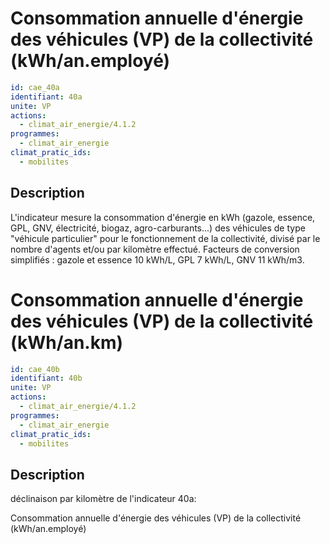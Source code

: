 # Consommation annuelle d'énergie des véhicules (VP) de la collectivité (kWh/an.employé)
```yaml
id: cae_40a
identifiant: 40a
unite: VP
actions:
  - climat_air_energie/4.1.2
programmes:
  - climat_air_energie
climat_pratic_ids:
  - mobilites
```
## Description
L'indicateur mesure la consommation d'énergie en kWh (gazole, essence, GPL, GNV, électricité, biogaz, agro-carburants...) des véhicules de type "véhicule particulier" pour le fonctionnement de la collectivité, divisé par le nombre d'agents et/ou par kilomètre effectué. Facteurs de conversion simplifiés : gazole et essence 10 kWh/L, GPL 7 kWh/L, GNV 11 kWh/m3.




# Consommation annuelle d'énergie des véhicules (VP) de la collectivité (kWh/an.km)
```yaml
id: cae_40b
identifiant: 40b
unite: VP
actions:
  - climat_air_energie/4.1.2
programmes:
  - climat_air_energie
climat_pratic_ids:
  - mobilites
```
## Description
déclinaison par kilomètre de l'indicateur 40a:

Consommation annuelle d'énergie des véhicules (VP) de la collectivité (kWh/an.employé)




